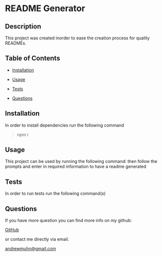 # README Generator

## Description

This project was created inorder to ease the creation process for quality READMEs.

## Table of Contents

- [Installation](#installation)
- [Usage](#usage)

- [Tests](#tests)
- [Questions](#questions)

## Installation

In order to install dependencies run the following command

> npm i

## Usage

This project can be used by running the following command: then follow the prompts and enter in required information to have a readme generated

## Tests

In order to run tests run the following command(s)

>

## Questions

If you have more question you can find more info on my github:

[GitHub](https://github.com/andrewmuhn)

or contact me directly via email.

[andrewmuhn@gmail.com ](mailto:andrewmuhn@gmail.com)
